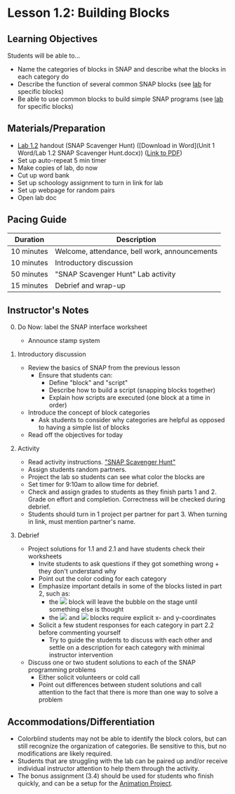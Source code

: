 <!--- REVISED -->
# Lesson 1.2: Building Blocks

## Learning Objectives

Students will be able to...

-   Name the categories of blocks in SNAP and describe what the blocks in each category do
-   Describe the function of several common SNAP blocks (see [lab](lab_12.md) for specific blocks)
-   Be able to use common blocks to build simple SNAP programs (see [lab](lab_12.md) for specific blocks)

## Materials/Preparation

-   [Lab 1.2](lab_12.md) handout (SNAP Scavenger Hunt) ([Download in Word](Unit 1 Word/Lab 1.2 SNAP Scavenger Hunt.docx)) ([Link to PDF](https://teals.sharepoint.com/curriculum/_layouts/15/guestaccess.aspx?guestaccesstoken=rJmltydojDSzEXH6CgB09OBvQwgDwjL2DxKUsAS7w0c%3d&docid=0e369dea97ab041e38a1360b6013dae54))
-   Set up auto-repeat 5 min timer
-   Make copies of lab, do now
-   Cut up word bank
-   Set up schoology assignment to turn in link for lab
-   Set up webpage for random pairs
-   Open lab doc

## Pacing Guide

| Duration   | Description                                   |
| ---------- | --------------------------------------------- |
| 10 minutes  | Welcome, attendance, bell work, announcements |
| 10 minutes | Introductory discussion                       |
| 50 minutes | "SNAP Scavenger Hunt" Lab activity            |
| 15 minutes | Debrief and wrap-up                           |

## Instructor's Notes

0.  Do Now: label the SNAP interface worksheet
    -   Announce stamp system
1.  Introductory discussion

    -   Review the basics of SNAP from the previous lesson
        -   Ensure that students can:
            -   Define "block" and "script" 
            -   Describe how to build a script (snapping blocks together)
            -   Explain how scripts are executed (one block at a time in order)
    -   Introduce the concept of block categories
        -   Ask students to consider why categories are helpful as opposed to having a simple list of blocks
    -   Read off the objectives for today

2.  Activity
    -   Read activity instructions. ["SNAP Scavenger Hunt"](lab_12.md)
    -   Assign students random partners.
    -   Project the lab so students can see what color the blocks are
    -   Set timer for 9:10am to allow time for debrief.
    -   Check and assign grades to students as they finish parts 1 and 2. Grade on effort and completion. Correctness will be checked during debrief.
    -   Students should turn in 1 project per partner for part 3. When turning in link, must mention partner's name.

3.  Debrief
    -   Project solutions for 1.1 and 2.1 and have students check their worksheets
        -   Invite students to ask questions if they got something wrong + they don't understand why
        -   Point out the color coding for each category
        -   Emphasize important details in some of the blocks listed in part 2, such as:
            -   the ![](think.png) block will leave the bubble on the stage until something else is thought
            -   the ![](gotox-y.png) and ![](glide.png) blocks require explicit x- and y-coordinates
        -   Solicit a few student responses for each category in part 2.2 before commenting yourself
            -   Try to guide the students to discuss with each other and settle on a description for each category with minimal instructor intervention
    -   Discuss one or two student solutions to each of the SNAP programming problems
        -   Either solicit volunteers or cold call
        -   Point out differences between student solutions and call attention to the fact that there is more than one way to solve a problem

## Accommodations/Differentiation

-   Colorblind students may not be able to identify the block colors, but can still recognize the organization of categories. Be sensitive to this, but no modifications are likely required.
-   Students that are struggling with the lab can be paired up and/or receive individual instructor attention to help them through the activity.
-   The bonus assignment (3.4) should be used for students who finish quickly, and can be a setup for the [Animation Project](project_1.md).

